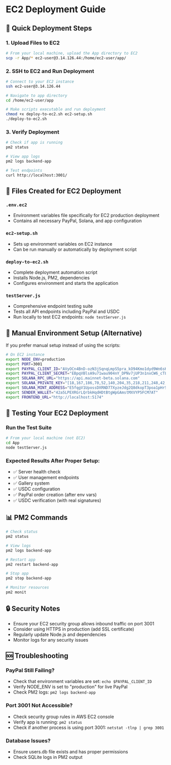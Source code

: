 # EC2 Deployment Guide

## 🚀 Quick Deployment Steps

### 1. Upload Files to EC2
```bash
# From your local machine, upload the App directory to EC2
scp -r App/* ec2-user@3.14.126.44:/home/ec2-user/app/
```

### 2. SSH to EC2 and Run Deployment
```bash
# Connect to your EC2 instance
ssh ec2-user@3.14.126.44

# Navigate to app directory
cd /home/ec2-user/app

# Make scripts executable and run deployment
chmod +x deploy-to-ec2.sh ec2-setup.sh
./deploy-to-ec2.sh
```

### 3. Verify Deployment
```bash
# Check if app is running
pm2 status

# View app logs
pm2 logs backend-app

# Test endpoints
curl http://localhost:3001/
```

## 📁 Files Created for EC2 Deployment

### `.env.ec2`
- Environment variables file specifically for EC2 production deployment
- Contains all necessary PayPal, Solana, and app configuration

### `ec2-setup.sh`
- Sets up environment variables on EC2 instance
- Can be run manually or automatically by deployment script

### `deploy-to-ec2.sh`
- Complete deployment automation script
- Installs Node.js, PM2, dependencies
- Configures environment and starts the application

### `testServer.js`
- Comprehensive endpoint testing suite
- Tests all API endpoints including PayPal and USDC
- Run locally to test EC2 endpoints: `node testServer.js`

## 🔧 Manual Environment Setup (Alternative)

If you prefer manual setup instead of using the scripts:

```bash
# On EC2 instance
export NODE_ENV=production
export PORT=3001
export PAYPAL_CLIENT_ID="AVyOCn4BnD-ozN3jSqnqLmpS5pra_kO94Kmo1dyd9Wn6sKJzuFcLorsJibkK8LZmzeyU572tZFNoKWgt"
export PAYPAL_CLIENT_SECRET="EBpqVBlsA9u71wau904nY_DPNv7jUP3n1nxCW6_cTLePzCUYJiP_jq-4oNdBp1jZ13F--IYDf1d1BQ1_"
export SOLANA_RPC_URL="https://api.mainnet-beta.solana.com"
export SOLANA_PRIVATE_KEY="[18,167,186,70,52,140,204,35,218,211,248,42,202,68,7,18,239,104,219,111,190,201,22,183,170,72,118,140,182,154,50,123,68,45,229,38,65,198,117,50,8,214,191,253,28,71,54,163,22,25,195,182,251,65,167,76,109,139,94,41,120,17,4,92]"
export SOLANA_MINT_ADDRESS="E5fqgV1UpossDXRND77XyzeJdg2Q8dkopT3poa1pHrS6"
export SENDER_WALLET="42a5LPEXRGrLQrbkHqdHDtBtgWpGAmstMXVYP5FCM7AT"
export FRONTEND_URL="http://localhost:5174"
```

## 🧪 Testing Your EC2 Deployment

### Run the Test Suite
```bash
# From your local machine (not EC2)
cd App
node testServer.js
```

### Expected Results After Proper Setup:
- ✅ Server health check
- ✅ User management endpoints
- ✅ Gallery system
- ✅ USDC configuration
- ✅ PayPal order creation (after env vars)
- ✅ USDC verification (with real signatures)

## 📊 PM2 Commands

```bash
# Check status
pm2 status

# View logs
pm2 logs backend-app

# Restart app
pm2 restart backend-app

# Stop app
pm2 stop backend-app

# Monitor resources
pm2 monit
```

## 🔒 Security Notes

- Ensure your EC2 security group allows inbound traffic on port 3001
- Consider using HTTPS in production (add SSL certificate)
- Regularly update Node.js and dependencies
- Monitor logs for any security issues

## 🆘 Troubleshooting

### PayPal Still Failing?
- Check that environment variables are set: `echo $PAYPAL_CLIENT_ID`
- Verify NODE_ENV is set to "production" for live PayPal
- Check PM2 logs: `pm2 logs backend-app`

### Port 3001 Not Accessible?
- Check security group rules in AWS EC2 console
- Verify app is running: `pm2 status`
- Check if another process is using port 3001: `netstat -tlnp | grep 3001`

### Database Issues?
- Ensure users.db file exists and has proper permissions
- Check SQLite logs in PM2 output